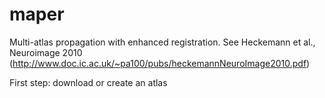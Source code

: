 maper
=====

Multi-atlas propagation with enhanced registration. 
See Heckemann et al., Neuroimage 2010 (http://www.doc.ic.ac.uk/~pa100/pubs/heckemannNeuroImage2010.pdf)

First step: download or create an atlas
